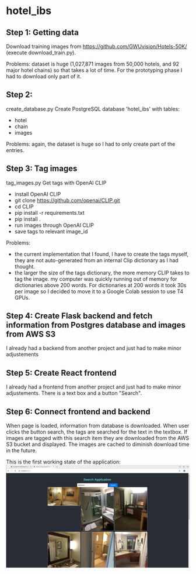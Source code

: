 # hotel_ibs

## Step 1: Getting data
Download training images from https://github.com/GWUvision/Hotels-50K/ (execute download_train.py).

Problems: dataset is huge (1,027,871 images from 50,000 hotels, and 92 major hotel chains) so that takes a lot of time. For the prototyping phase I had to download only part of it.

## Step 2: 
create_database.py
Create PostgreSQL database 'hotel_ibs' with tables:
- hotel
- chain
- images
  
Problems: again, the dataset is huge so I had to only create part of the entries.

## Step 3: Tag images
tag_images.py
Get tags with OpenAI CLIP
- install OpenAI CLIP
-  git clone https://github.com/openai/CLIP.git
-  cd CLIP
-  pip install -r requirements.txt
-  pip install .
- run images through OpenAI CLIP
- save tags to relevant image_id 

Problems:
- the current implementation that I found, I have to create the tags myself, they are not auto-generated from an internal Clip dictionary as I had thought.
- the larger the size of the tags dictionary, the more memory CLIP takes to tag the image. my computer was quickly running out of memory for dictionaries above 200 words. For dictionaries at 200 words it took 30s per image so I decided to move it to a Google Colab session to use T4 GPUs. 

## Step 4: Create Flask backend and fetch information from Postgres database and images from AWS S3
I already had a backend from another project and just had to make minor adjustements

## Step 5: Create React frontend
I already had a frontend from another project and just had to make minor adjustements.
There is a text box and a button "Search".

## Step 6: Connect frontend and backend
When page is loaded, information from database is downloaded.
When user clicks the button search, the tags are searched for the text in the textbox. If images are tagged with this search item they are downloaded from the AWS S3 bucket and displayed. The images are cached to diminish download time in the future.

This is the first working state of the application:
![](assets/first_working_version.png)
